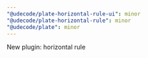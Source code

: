 ```yaml
---
"@udecode/plate-horizontal-rule-ui": minor
"@udecode/plate-horizontal-rule": minor
"@udecode/plate": minor
---
```


New plugin: horizontal rule
